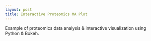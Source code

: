```yaml
--- 
layout: post
title: Interactive Proteomics MA Plot
---
```


Example of proteomics data analysis & interactive visualization using Python & Bokeh.
